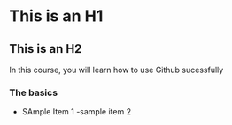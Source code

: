 # This is an H1
## This is an H2
In this course, you will learn how to use Github sucessfully
### The basics
- SAmple Item 1
-sample item 2
